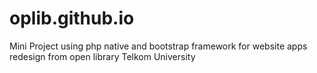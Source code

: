 # oplib.github.io
Mini Project using php native and bootstrap framework for website apps redesign from open library Telkom University 
